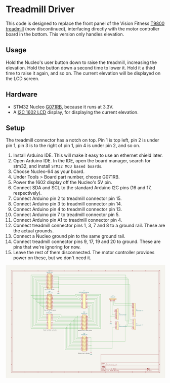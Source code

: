 # Treadmill Driver

This code is designed to replace the front panel of the Vision Fitness
[T9800 treadmill](https://www.toughtrain.com/vision-fitness/vision-fitness-treadmills/vision-t9800hrt-platform-treadmill) (now discontinued),
interfacing directly with the motor controller board in the bottom. This version only handles elevation.

## Usage

Hold the Nucleo's user button down to raise the treadmill, increasing the elevation. Hold the button down a second time to lower it.
Hold it a third time to raise it again, and so on. The current elevation will be displayed on the LCD screen.

## Hardware

* STM32 Nucleo [G071RB](https://www.st.com/en/evaluation-tools/nucleo-g071rb.html), because it runs at 3.3V.
* A [I2C 1602 LCD](http://www.handsontec.com/dataspecs/module/I2C_1602_LCD.pdf) display, for displaying the current elevation.

## Setup

The treadmill connector has a notch on top. Pin 1 is top left, pin 2 is under pin 1, pin 3 is to the right of pin 1, pin 4 is
under pin 2, and so on.

1. Install Arduino IDE. This will make it easy to use an ethernet shield later.
1. Open Arduino IDE. In the IDE, open the board manager, search for stm32, and install `STM32 MCU based boards`.
1. Choose Nucleo-64 as your board.
1. Under Tools > Board part number, choose G071RB.
1. Power the 1602 display off the Nucleo's 5V pin.
1. Connect SDA and SCL to the standard Arduino I2C pins (16 and 17, respectively).
1. Connect Arduino pin 2 to treadmill connector pin 15.
1. Connect Arduino pin 3 to treadmill connector pin 14.
1. Connect Arduino pin 4 to treadmill connector pin 13.
1. Connect Arduino pin 7 to treadmill connector pin 5.
1. Connect Arduino pin A1 to treadmill connector pin 4.
1. Connect treadmill connector pins 1, 3, 7 and 8 to a ground rail. These are the actual grounds.
1. Connect a Nucleo ground pin to the same ground rail.
1. Connect treadmill connector pins 9, 17, 19 and 20 to ground. These are pins that we're ignoring for now.
1. Leave the rest of them disconnected. The motor controller provides power on these, but we don't need it.

![Schematic](docs/schematic.png)
